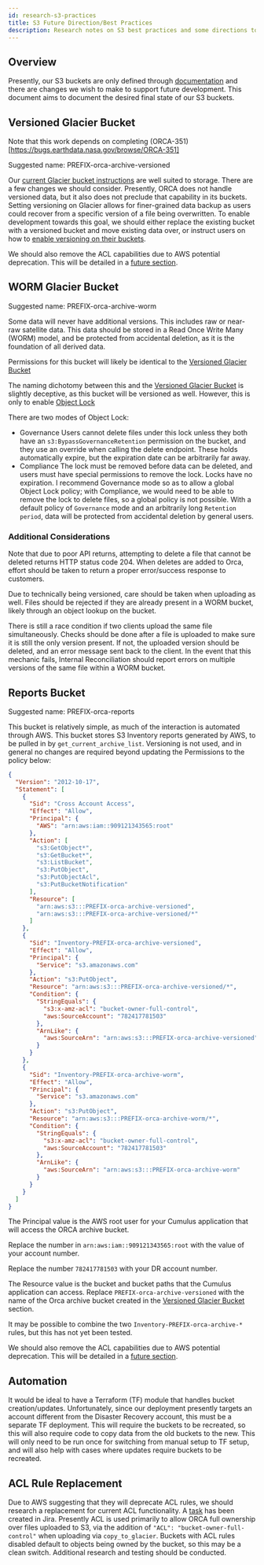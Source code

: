 ```yaml
---
id: research-s3-practices
title: S3 Future Direction/Best Practices
description: Research notes on S3 best practices and some directions to take development.
---
```


## Overview

Presently, our S3 buckets are only defined through [documentation](../deployment-guide/creating-orca-glacier-bucket.md) and there are changes we wish to make to support future development.
This document aims to document the desired final state of our S3 buckets.

## Versioned Glacier Bucket

Note that this work depends on completing (ORCA-351)[https://bugs.earthdata.nasa.gov/browse/ORCA-351]

Suggested name: PREFIX-orca-archive-versioned

Our [current Glacier bucket instructions](../deployment-guide/creating-orca-glacier-bucket.md) are well suited to storage.
There are a few changes we should consider.
Presently, ORCA does not handle versioned data, but it also does not preclude that capability in its buckets.
Setting versioning on Glacier allows for finer-grained data backup as users could recover from a specific version of a file being overwritten.
To enable development towards this goal, we should either replace the existing bucket with a versioned bucket and move existing data over, or instruct users on how to [enable versioning on their buckets](https://docs.aws.amazon.com/AmazonS3/latest/userguide/manage-versioning-examples.html).

We should also remove the ACL capabilities due to AWS potential deprecation.
This will be detailed in a [future section](#acl-rule-replacement).

## WORM Glacier Bucket

Suggested name: PREFIX-orca-archive-worm

Some data will never have additional versions. This includes raw or near-raw satellite data. This data should be stored in a Read Once Write Many (WORM) model, and be protected from accidental deletion, as it is the foundation of all derived data.

Permissions for this bucket will likely be identical to the [Versioned Glacier Bucket](#versioned-glacier-bucket)

The naming dichotomy between this and the [Versioned Glacier Bucket](#versioned-glacier-bucket) is slightly deceptive, as this bucket will be versioned as well.
However, this is only to enable [Object Lock](https://aws.amazon.com/blogs/storage/protecting-data-with-amazon-s3-object-lock/)

There are two modes of Object Lock:
- Governance
  Users cannot delete files under this lock unless they both have an `s3:BypassGovernanceRetention` permission on the bucket, and they use an override when calling the delete endpoint.
  These holds automatically expire, but the expiration date can be arbitrarily far away.
- Compliance
  The lock must be removed before data can be deleted, and users must have special permissions to remove the lock.
  Locks have no expiration.
I recommend Governance mode so as to allow a global Object Lock policy; with Compliance, we would need to be able to remove the lock to delete files, so a global policy is not possible.
With a default policy of `Governance` mode and an arbitrarily long `Retention period`, data will be protected from accidental deletion by general users.

### Additional Considerations

Note that due to poor API returns, attempting to delete a file that cannot be deleted returns HTTP status code 204. When deletes are added to Orca, effort should be taken to return a proper error/success response to customers.

Due to technically being versioned, care should be taken when uploading as well.
Files should be rejected if they are already present in a WORM bucket, likely through an object lookup on the bucket.

There is still a race condition if two clients upload the same file simultaneously.
Checks should be done after a file is uploaded to make sure it is still the only version present.
If not, the uploaded version should be deleted, and an error message sent back to the client.
In the event that this mechanic fails, Internal Reconciliation should report errors on multiple versions of the same file within a WORM bucket.

## Reports Bucket

Suggested name: PREFIX-orca-reports

This bucket is relatively simple, as much of the interaction is automated through AWS. This bucket stores S3 Inventory reports generated by AWS, to be pulled in by `get_current_archive_list`.
Versioning is not used, and in general no changes are required beyond updating the Permissions to the policy below:

```json
{
  "Version": "2012-10-17",
  "Statement": [
    {
      "Sid": "Cross Account Access",
      "Effect": "Allow",
      "Principal": {
        "AWS": "arn:aws:iam::909121343565:root"
      },
      "Action": [
        "s3:GetObject*",
        "s3:GetBucket*",
        "s3:ListBucket",
        "s3:PutObject",
        "s3:PutObjectAcl",
        "s3:PutBucketNotification"
      ],
      "Resource": [
        "arn:aws:s3:::PREFIX-orca-archive-versioned",
        "arn:aws:s3:::PREFIX-orca-archive-versioned/*"
      ]
    },
    {
      "Sid": "Inventory-PREFIX-orca-archive-versioned",
      "Effect": "Allow",
      "Principal": {
        "Service": "s3.amazonaws.com"
      },
      "Action": "s3:PutObject",
      "Resource": "arn:aws:s3:::PREFIX-orca-archive-versioned/*",
      "Condition": {
        "StringEquals": {
      	  "s3:x-amz-acl": "bucket-owner-full-control",
      	  "aws:SourceAccount": "782417781503"
        },
      	"ArnLike": {
      	  "aws:SourceArn": "arn:aws:s3:::PREFIX-orca-archive-versioned"
      	}
      }
    },
    {
      "Sid": "Inventory-PREFIX-orca-archive-worm",
      "Effect": "Allow",
      "Principal": {
        "Service": "s3.amazonaws.com"
      },
      "Action": "s3:PutObject",
      "Resource": "arn:aws:s3:::PREFIX-orca-archive-worm/*",
      "Condition": {
        "StringEquals": {
      	  "s3:x-amz-acl": "bucket-owner-full-control",
      	  "aws:SourceAccount": "782417781503"
        },
      	"ArnLike": {
      	  "aws:SourceArn": "arn:aws:s3:::PREFIX-orca-archive-worm"
      	}
      }
    }
  ]
}
```
The Principal value is the AWS root user for your Cumulus application that will
access the ORCA archive bucket.

Replace the number in `arn:aws:iam::909121343565:root` with the value of your account number.

Replace the number `782417781503` with your DR account number.

The Resource value is the bucket and bucket paths that the Cumulus application
can access. Replace `PREFIX-orca-archive-versioned` with the name
of the Orca archive bucket created in the [Versioned Glacier Bucket](#versioned-glacier-bucket) section.

It may be possible to combine the two `Inventory-PREFIX-orca-archive-*` rules, but this has not yet been tested.

We should also remove the ACL capabilities due to AWS potential deprecation.
This will be detailed in a [future section](#acl-rule-replacement).

## Automation

It would be ideal to have a Terraform (TF) module that handles bucket creation/updates.
Unfortunately, since our deployment presently targets an account different from the Disaster Recovery account, this must be a separate TF deployment.
This will require the buckets to be recreated, so this will also require code to copy data from the old buckets to the new.
This will only need to be run once for switching from manual setup to TF setup, and will also help with cases where updates require buckets to be recreated.

## ACL Rule Replacement

Due to AWS suggesting that they will deprecate ACL rules, we should research a replacement for current ACL functionality.
A [task](https://bugs.earthdata.nasa.gov/browse/ORCA-450) has been created in Jira.
Presently ACL is used primarily to allow ORCA full ownership over files uploaded to S3, via the addition of `"ACL": "bucket-owner-full-control"` when uploading via `copy_to_glacier`.
Buckets with ACL rules disabled default to objects being owned by the bucket, so this may be a clean switch.
Additional research and testing should be conducted.
